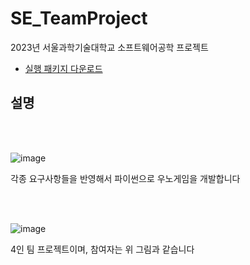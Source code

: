 # SE_TeamProject
2023년 서울과학기술대학교 소프트웨어공학 프로젝트


* [실행 패키지 다운로드](https://drive.google.com/file/d/1bisz1bxVmjSV4u9ugMcX3ztFV37aGqQT/view)


## 설명

<br><br>

![image](https://github.com/user-attachments/assets/192d45db-3fff-45cf-8941-bd4ed0b5a328)

각종 요구사항들을 반영해서 파이썬으로 우노게임을 개발합니다

<br><br>

![image](https://github.com/user-attachments/assets/ea0d2f2b-2789-4e6f-9c18-5bb3b4033119)

4인 팀 프로젝트이며, 참여자는 위 그림과 같습니다
